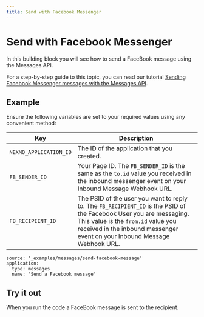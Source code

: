 ```yaml
---
title: Send with Facebook Messenger
---
```


# Send with Facebook Messenger

In this building block you will see how to send a FaceBook message using the Messages API.

For a step-by-step guide to this topic, you can read our tutorial [Sending Facebook Messenger messages with the Messages API](/tutorials/sending-facebook-messenger-messages-with-messages-api).

## Example

Ensure the following variables are set to your required values using any convenient method:

Key | Description
-- | --
`NEXMO_APPLICATION_ID` | The ID of the application that you created.
`FB_SENDER_ID` | Your Page ID. The `FB_SENDER_ID` is the same as the `to.id` value you received in the inbound messenger event on your Inbound Message Webhook URL.
`FB_RECIPIENT_ID` | The PSID of the user you want to reply to. The `FB_RECIPIENT_ID` is the PSID of the Facebook User you are messaging. This value is the `from.id` value you received in the inbound messenger event on your Inbound Message Webhook URL.

```building_blocks
source: '_examples/messages/send-facebook-message'
application:
  type: messages
  name: 'Send a Facebook message'
```

## Try it out

When you run the code a FaceBook message is sent to the recipient.
